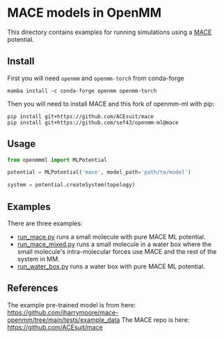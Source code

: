 # MACE models in OpenMM

This directory contains examples for running simulations using a [MACE](https://github.com/ACEsuit/mace) potential.

## Install

First you will need `openmm` and `openmm-torch` from conda-forge
```
mamba install -c conda-forge openmm openmm-torch
```

Then you will need to install MACE and this fork of openmm-ml with pip:

```
pip install git+https://github.com/ACEsuit/mace
pip install git+https://github.com/sef43/openmm-ml@mace
```

## Usage
```python
from openmmml import MLPotential

potential = MLPotential('mace', model_path='path/to/model')

system = potential.createSystem(topology)
```


## Examples
There are three examples:
- [run_mace.py](run_mace.py) runs a small molecule with pure MACE ML potential.
- [run_mace_mixed.py](run_mace_mixed.py) runs a small molecule in a water box where the small molecule's intra-molecular forces use MACE and the rest of the system in MM.
- [run_water_box.py](run_water_box.py) runs a water box with pure MACE ML potential.

## References
The example pre-trained model is from here: https://github.com/jharrymoore/mace-openmm/tree/main/tests/example_data
The MACE repo is here: https://github.com/ACEsuit/mace 
